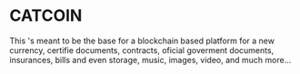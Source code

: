 # CATCOIN
This 's meant to be the base for a blockchain based platform for a new currency, certifie documents, contracts, oficial goverment documents, insurances, bills and even storage, music, images, video, and much more...
